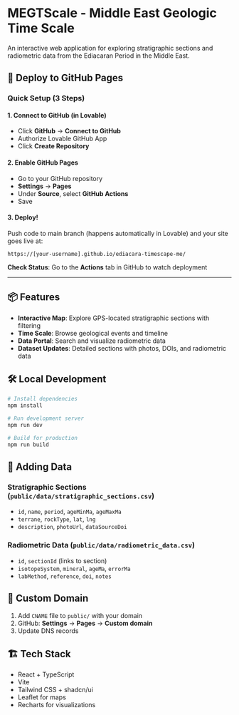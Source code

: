 # MEGTScale - Middle East Geologic Time Scale

An interactive web application for exploring stratigraphic sections and radiometric data from the Ediacaran Period in the Middle East.


## 🚀 Deploy to GitHub Pages

### Quick Setup (3 Steps)

#### 1. Connect to GitHub (in Lovable)
- Click **GitHub** → **Connect to GitHub**
- Authorize Lovable GitHub App
- Click **Create Repository**

#### 2. Enable GitHub Pages
- Go to your GitHub repository
- **Settings** → **Pages**
- Under **Source**, select **GitHub Actions**
- Save

#### 3. Deploy!
Push code to main branch (happens automatically in Lovable) and your site goes live at:
```
https://[your-username].github.io/ediacara-timescape-me/
```

**Check Status**: Go to the **Actions** tab in GitHub to watch deployment

---

## 📦 Features

- **Interactive Map**: Explore GPS-located stratigraphic sections with filtering
- **Time Scale**: Browse geological events and timeline
- **Data Portal**: Search and visualize radiometric data
- **Dataset Updates**: Detailed sections with photos, DOIs, and radiometric data

## 🛠️ Local Development

```bash
# Install dependencies
npm install

# Run development server
npm run dev

# Build for production
npm run build
```

## 📁 Adding Data

### Stratigraphic Sections (`public/data/stratigraphic_sections.csv`)
- `id`, `name`, `period`, `ageMinMa`, `ageMaxMa`
- `terrane`, `rockType`, `lat`, `lng`
- `description`, `photoUrl`, `dataSourceDoi`

### Radiometric Data (`public/data/radiometric_data.csv`)
- `id`, `sectionId` (links to section)
- `isotopeSystem`, `mineral`, `ageMa`, `errorMa`
- `labMethod`, `reference`, `doi`, `notes`

## 🔗 Custom Domain

1. Add `CNAME` file to `public/` with your domain
2. GitHub: **Settings** → **Pages** → **Custom domain**
3. Update DNS records


## 🏗️ Tech Stack

- React + TypeScript
- Vite
- Tailwind CSS + shadcn/ui
- Leaflet for maps
- Recharts for visualizations
